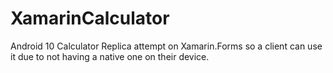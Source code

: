 # XamarinCalculator
Android 10 Calculator Replica attempt on Xamarin.Forms so a client can use it due to not having a native one on their device.
